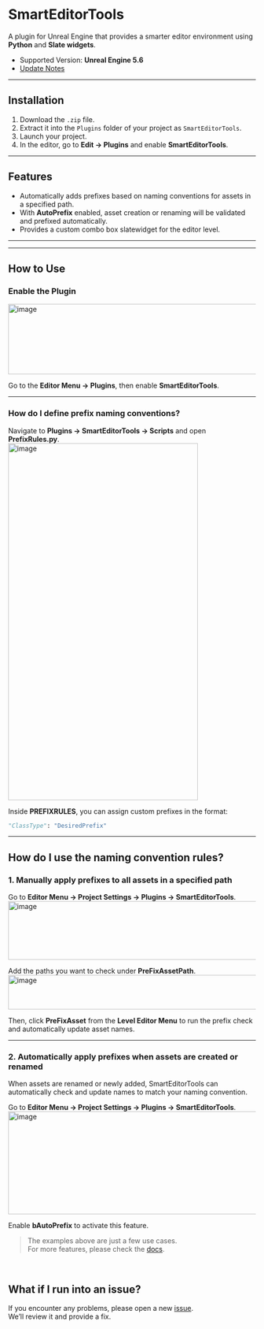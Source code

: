 # SmartEditorTools

A plugin for Unreal Engine that provides a smarter editor environment using **Python** and **Slate widgets**.  

- Supported Version: **Unreal Engine 5.6**  
- [Update Notes](https://github.com/Junghyeon0710/UEAutomationTools/wiki/Update-Notes)

---

## Installation
1. Download the `.zip` file.
2. Extract it into the `Plugins` folder of your project as `SmartEditorTools`.
3. Launch your project.
4. In the editor, go to **Edit → Plugins** and enable **SmartEditorTools**.

---

## Features
- Automatically adds prefixes based on naming conventions for assets in a specified path.
- With **AutoPrefix** enabled, asset creation or renaming will be validated and prefixed automatically.
- Provides a custom combo box slatewidget for the editor level.

---

---

## How to Use

### Enable the Plugin
<img width="1825" height="143" alt="image" src="https://github.com/user-attachments/assets/d284c166-8961-470e-a0e8-a6052ae0fc32" />  

Go to the **Editor Menu → Plugins**, then enable **SmartEditorTools**.

---

### How do I define prefix naming conventions?
Navigate to **Plugins → SmartEditorTools → Scripts** and open **PrefixRules.py**.  
<img width="386" height="725" alt="image" src="https://github.com/user-attachments/assets/c9d355e0-06ba-432b-abf3-ecaed845b368" />  

Inside **PREFIXRULES**, you can assign custom prefixes in the format:  

```python
"ClassType": "DesiredPrefix"
```

---

## How do I use the naming convention rules?

### 1. Manually apply prefixes to all assets in a specified path
Go to **Editor Menu → Project Settings → Plugins → SmartEditorTools**.  
<img width="1168" height="119" alt="image" src="https://github.com/user-attachments/assets/047a6564-89e0-4fec-a07e-181f86326d9c" />  

Add the paths you want to check under **PreFixAssetPath**.  
<img width="890" height="70" alt="image" src="https://github.com/user-attachments/assets/0c3bf924-d9a7-41a3-a917-2ecc2fbe6430" />  

Then, click **PreFixAsset** from the **Level Editor Menu** to run the prefix check and automatically update asset names.

---

### 2. Automatically apply prefixes when assets are created or renamed
When assets are renamed or newly added, SmartEditorTools can automatically check and update names to match your naming convention.  

Go to **Editor Menu → Project Settings → Plugins → SmartEditorTools**.  
<img width="1104" height="209" alt="image" src="https://github.com/user-attachments/assets/1b03f607-9241-4266-88b4-1ec9e5a2956f" />  

Enable **bAutoPrefix** to activate this feature.

> The examples above are just a few use cases.  
> For more features, please check the [docs](./docs).

<br>

## What if I run into an issue?
If you encounter any problems, please open a new [issue](./issues).  
We’ll review it and provide a fix.




